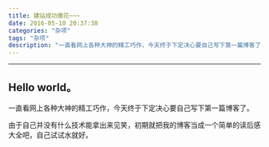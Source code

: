 ```yaml
---
title: 建站成功撒花~~~
date: 2016-05-10 20:37:38
categories: "杂项"
tags: "杂项"
description: "一直看网上各种大神的精工巧作，今天终于下定决心要自己写下第一篇博客了。"
---
```


---

Hello world。
------

一直看网上各种大神的精工巧作，今天终于下定决心要自己写下第一篇博客了。

由于自己并没有什么技术能拿出来见笑，初期就把我的博客当成一个简单的读后感大全吧，自己试试水就好。
